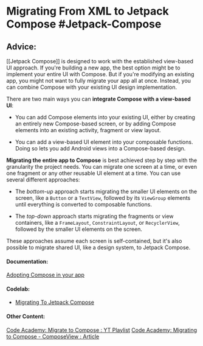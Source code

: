 # Migrating From XML to Jetpack Compose #Jetpack-Compose


## Advice:
[[Jetpack Compose]] is designed to work with the established view-based UI approach. If you're building a new app, the best option might be to implement your entire UI with Compose. But if you're modifying an existing app, you might not want to fully migrate your app all at once. Instead, you can combine Compose with your existing UI design implementation.

There are two main ways you can **integrate Compose with a view-based UI**:

-   You can add Compose elements into your existing UI, either by creating an entirely new Compose-based screen, or by adding Compose elements into an existing activity, fragment or view layout.

-   You can add a view-based UI element into your composable functions. Doing so lets you add Android views into a Compose-based design.

**Migrating the entire app to Compose** is best achieved step by step with the granularity the project needs. You can migrate one screen at a time, or even one fragment or any other reusable UI element at a time. You can use several different approaches:

-   The _bottom-up_ approach starts migrating the smaller UI elements on the screen, like a `Button` or a `TextView`, followed by its `ViewGroup` elements until everything is converted to composable functions.
    
-   The _top-down_ approach starts migrating the fragments or view containers, like a `FrameLayout`, `ConstraintLayout`, or `RecyclerView`, followed by the smaller UI elements on the screen.
    

These approaches assume each screen is self-contained, but it's also possible to migrate shared UI, like a design system, to Jetpack Compose.

#### Documentation:
[Adopting Compose in your app](https://developer.android.com/jetpack/compose/interop)

#### Codelab:
- [Migrating To Jetpack Compose](https://developer.android.com/codelabs/jetpack-compose-migration#0)

#### Other Content:
[Code Academy: Migrate to Compose : YT Playlist](https://www.youtube.com/watch?v=BarlWza2QXY&list=PLMj-9x9aTqPq3dLyed3vKPn1p2zheenFD)
[Code Academy: Migrating to Compose - ComposeView : Article](https://compose.academy/blog/migrating_to_compose_-_composeview)
